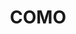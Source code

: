 ---
lastmod: '2025-04-06T06:05:20+00:00'
latitude: -34.009345
layout: suburb
longitude: 151.063808
postcode: '2226'
state: NSW
title: COMO
url: /nsw/como/
---